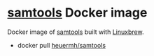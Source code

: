 # [samtools](https://github.com/samtools/samtools) Docker image
Docker image of [samtools](https://github.com/samtools/samtools) built with [Linuxbrew](http://brew.sh/linuxbrew/).

 * docker pull [heuermh/samtools](https://registry.hub.docker.com/u/heuermh/samtools/)
